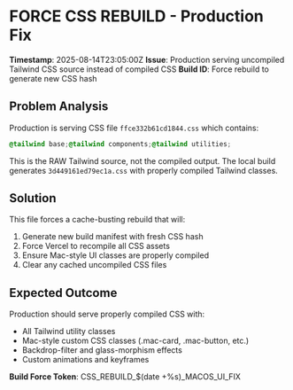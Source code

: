 # FORCE CSS REBUILD - Production Fix

**Timestamp**: 2025-08-14T23:05:00Z
**Issue**: Production serving uncompiled Tailwind CSS source instead of compiled CSS
**Build ID**: Force rebuild to generate new CSS hash

## Problem Analysis

Production is serving CSS file `ffce332b61cd1844.css` which contains:
```css
@tailwind base;@tailwind components;@tailwind utilities;
```

This is the RAW Tailwind source, not the compiled output. The local build generates `3d449161ed79ec1a.css` with properly compiled Tailwind classes.

## Solution

This file forces a cache-busting rebuild that will:
1. Generate new build manifest with fresh CSS hash
2. Force Vercel to recompile all CSS assets
3. Ensure Mac-style UI classes are properly compiled
4. Clear any cached uncompiled CSS files

## Expected Outcome

Production should serve properly compiled CSS with:
- All Tailwind utility classes
- Mac-style custom CSS classes (.mac-card, .mac-button, etc.)
- Backdrop-filter and glass-morphism effects
- Custom animations and keyframes

**Build Force Token**: CSS_REBUILD_$(date +%s)_MACOS_UI_FIX
